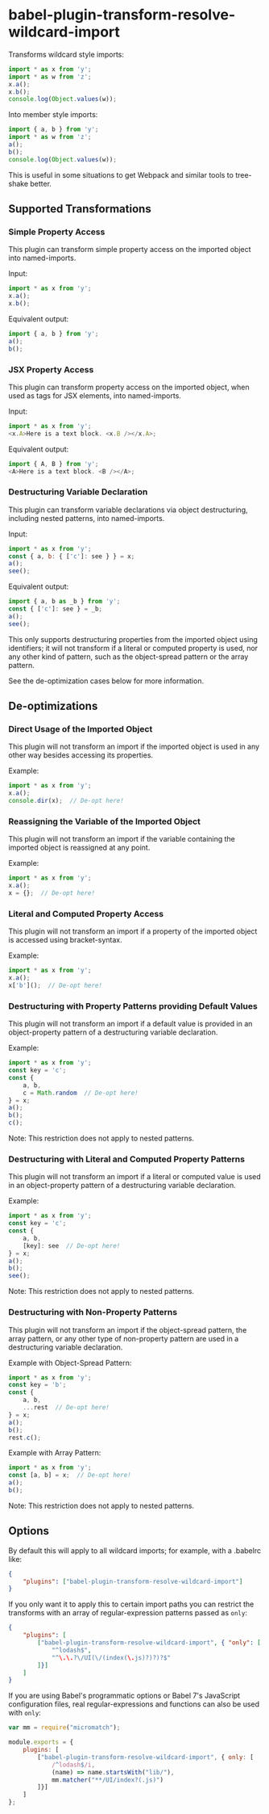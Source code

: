 # babel-plugin-transform-resolve-wildcard-import

Transforms wildcard style imports:

```javascript
import * as x from 'y';
import * as w from 'z';
x.a();
x.b();
console.log(Object.values(w));
```

Into member style imports:

```javascript
import { a, b } from 'y';
import * as w from 'z';
a();
b();
console.log(Object.values(w));
```

This is useful in some situations to get Webpack and similar tools to
tree-shake better.

## Supported Transformations

### Simple Property Access

This plugin can transform simple property access on the imported
object into named-imports.

Input:

```javascript
import * as x from 'y';
x.a();
x.b();
```

Equivalent output:

```javascript
import { a, b } from 'y';
a();
b();
```

### JSX Property Access

This plugin can transform property access on the imported object, when
used as tags for JSX elements, into named-imports.

Input:

```javascript
import * as x from 'y';
<x.A>Here is a text block. <x.B /></x.A>;
```

Equivalent output:

```javascript
import { A, B } from 'y';
<A>Here is a text block. <B /></A>;
```

### Destructuring Variable Declaration

This plugin can transform variable declarations via object destructuring,
including nested patterns, into named-imports.

Input:

```javascript
import * as x from 'y';
const { a, b: { ['c']: see } } = x;
a();
see();
```

Equivalent output:

```javascript
import { a, b as _b } from 'y';
const { ['c']: see } = _b;
a();
see();
```

This only supports destructuring properties from the imported object using
identifiers; it will not transform if a literal or computed property is used,
nor any other kind of pattern, such as the object-spread pattern or the array
pattern.

See the de-optimization cases below for more information.

## De-optimizations

### Direct Usage of the Imported Object

This plugin will not transform an import if the imported object is used in any
other way besides accessing its properties.

Example:

```javascript
import * as x from 'y';
x.a();
console.dir(x);  // De-opt here!
```

### Reassigning the Variable of the Imported Object

This plugin will not transform an import if the variable containing the
imported object is reassigned at any point.

Example:

```javascript
import * as x from 'y';
x.a();
x = {};  // De-opt here!
```

### Literal and Computed Property Access

This plugin will not transform an import if a property of the imported object
is accessed using bracket-syntax.

Example:

```javascript
import * as x from 'y';
x.a();
x['b']();  // De-opt here!
```

### Destructuring with Property Patterns providing Default Values

This plugin will not transform an import if a default value is provided in
an object-property pattern of a destructuring variable declaration.

Example:

```javascript
import * as x from 'y';
const key = 'c';
const {
    a, b,
    c = Math.random  // De-opt here!
} = x;
a();
b();
c();
```

Note: This restriction does not apply to nested patterns.

### Destructuring with Literal and Computed Property Patterns

This plugin will not transform an import if a literal or computed value is used
in an object-property pattern of a destructuring variable declaration.

Example:

```javascript
import * as x from 'y';
const key = 'c';
const {
    a, b,
    [key]: see  // De-opt here!
} = x;
a();
b();
see();
```

Note: This restriction does not apply to nested patterns.

### Destructuring with Non-Property Patterns

This plugin will not transform an import if the object-spread pattern, the
array pattern, or any other type of non-property pattern are used in a
destructuring variable declaration.

Example with Object-Spread Pattern:

```javascript
import * as x from 'y';
const key = 'b';
const {
    a, b,
    ...rest  // De-opt here!
} = x;
a();
b();
rest.c();
```

Example with Array Pattern:

```javascript
import * as x from 'y';
const [a, b] = x;  // De-opt here!
a();
b();
```

Note: This restriction does not apply to nested patterns.

## Options

By default this will apply to all wildcard imports; for example, with a
.babelrc like:

```json
{
    "plugins": ["babel-plugin-transform-resolve-wildcard-import"]
}
```

If you only want it to apply this to certain import paths you can
restrict the transforms with an array of regular-expression patterns
passed as `only`:

```json
{
    "plugins": [
        ["babel-plugin-transform-resolve-wildcard-import", { "only": [
            "^lodash$",
            "^\.\.?\/UI(\/(index(\.js)?)?)?$"
        ]}]
    ]
}
```

If you are using Babel's programmatic options or Babel 7's JavaScript
configuration files, real regular-expressions and functions can also
be used with `only`:

```javascript
var mm = require("micromatch");

module.exports = {
    plugins: [
        ["babel-plugin-transform-resolve-wildcard-import", { only: [
            /^lodash$/i,
            (name) => name.startsWith("lib/"),
            mm.matcher("**/UI/index?(.js)")
        ]}]
    ]
};
```
